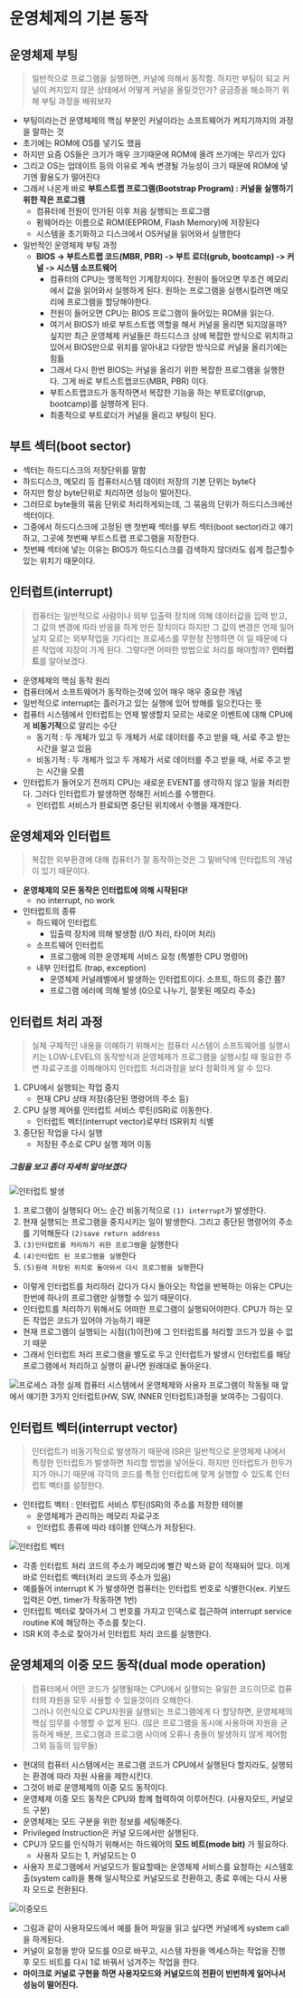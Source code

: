 # 운영체제의 기본 동작

## 운영체제 부팅
> 일반적으로 프로그램을 실행하면, 커널에 의해서 동작함. 하지만 부팅이 되고 커널이 켜지있지 않은 상태에서 어떻게 커널을 올릴것인가? 궁금증을 해소하기 위해 부팅 과정을 배워보자
* 부팅이라는건 운영체제의 핵심 부분인 커널이라는 소프트웨어가 켜지기까지의 과정을 말하는 것
* 초기에는 ROM에 OS를 넣기도 했음
* 하지만 요즘 OS들은 크기가 매우 크기때문에 ROM에 올려 쓰기에는 무리가 있다
* 그리고 OS는 업데이트 등의 이유로 계속 변경될 가능성이 크기 때문에 ROM에 넣기엔 활용도가 떨어진다
* 그래서 나온게 바로 **부트스트랩 프로그램(Bootstrap Program) : 커널을 실행하기 위한 작은 프로그램**
    * 컴퓨터에 전원이 인가된 이후 처음 실행되는 프로그램
    * 펌웨어라는 이름으로 ROM(EEPROM, Flash Memory)에 저장된다
    * 시스템을 초기화하고 디스크에서 OS커널을 읽어와서 실행한다
* 일반적인 운영체제 부팅 과정
    * **BIOS -> 부트스트랩 코드(MBR, PBR) -> 부트 로더(grub, bootcamp) -> 커널 -> 시스템 소프트웨어**
        * 컴퓨터의 CPU는 맹목적인 기계장치이다. 전원이 들어오면 무조건 메모리에서 값을 읽어와서 실행하게 된다. 원하는 프로그램을 실행시킬려면 메모리에 프로그램을 할당해야한다.
        * 전원이 들어오면 CPU는 BIOS 프로그램이 들어있는 ROM을 읽는다.
        * 여기서 BIOS가 바로 부트스트랩 역할을 해서 커널을 올리면 되지않을까? 싶지만 최근 운영체제 커널들은 하드디스크 상에 복잡한 방식으로 위치하고 있어서 BIOS만으로 위치를 알아내고 다양한 방식으로 커널을 올리기에는 힘듦
        * 그래서 다시 한번 BIOS는 커널을 올리기 위한 복잡한 프로그램을 실행한다. 그게 바로 부트스트랩코드(MBR, PBR) 이다.
        * 부트스트랩코드가 동작하면서 복잡한 기능을 하는 부트로더(grup, bootcamp)를 실행하게 된다.
        * 최종적으로 부트로더가 커널을 올리고 부팅이 된다.

## 부트 섹터(boot sector)
* 섹터는 하드디스크의 저장단위를 말함
* 하드디스크, 메모리 등 컴퓨터시스템 데이터 저장의 기본 단위는 byte다
* 하지만 항상 byte단위로 처리하면 성능이 떨어진다.
* 그러므로 byte들의 묶음 단위로 처리하게되는데, 그 묶음의 단위가 하드디스크에선 섹터이다.
* 그중에서 하드디스크에 고정된 맨 첫번째 섹터를 부트 섹터(boot sector)라고 얘기하고, 그곳에 첫번째 부트스트랩 프로그램을 저장한다.
* 첫번째 섹터에 넣는 이유는 BIOS가 하드디스크를 검색하지 않더라도 쉽게 접근할수 있는 위치기 때문이다.

## 인터럽트(interrupt)
> 컴퓨터는 일반적으로 사람이나 외부 입출력 장치에 의해 데이터값을 입력 받고, 그 값의 변경에 따라 반응을 하게 만든 장치이다 
> 하지만 그 값의 변경은 언제 일어날지 모르는 외부작업을 기다리는 프로세스를 무한정 진행하면 이 일 때문에 다른 작업에 지장이 가게 된다.
> 그렇다면 어떠한 방법으로 처리를 해야할까? **인터럽트**를 알아보겠다.
* 운영체제의 핵심 동작 원리
* 컴퓨터에서 소프트웨어가 동작하는것에 있어 매우 매우 중요한 개념
* 일반적으로 interrupt는 흘러가고 있는 실행에 있어 방해를 일으킨다는 뜻
* 컴퓨터 시스템에서 인터럽트는 언제 발생할지 모르는 새로운 이벤트에 대해 CPU에게 **비동기적**으로 알리는 수단
    * 동기적 : 두 개체가 있고 두 개체가 서로 데이터를 주고 받을 때, 서로 주고 받는 시간을 알고 있음
    * 비동기적 : 두 개체가 있고 두 개체가 서로 데이터를 주고 받을 때, 서로 주고 받는 시간을 모름
* 인터럽트가 들어오기 전까지 CPU는 새로운 EVENT를 생각하지 않고 일을 처리한다. 그러다 인터럽트가 발생하면 정해진 서비스를 수행한다.
    * 인터럽트 서비스가 완료되면 중단된 위치에서 수행을 재개한다.

## 운영체제와 인터럽트
> 복잡한 외부환경에 대해 컴퓨터가 잘 동작하는것은 그 밑바닥에 인터럽트의 개념이 있기 때문이다.
* **운영체제의 모든 동작은 인터럽트에 의해 시작된다!**
    * no interrupt, no work
* 인터럽트의 종류
    * 하드웨어 인터럽트
        * 입출력 장치에 의해 발생함 (I/O 처리, 타이머 처리)
    * 소프트웨어 인터럽트
        * 프로그램에 의한 운영체제 서비스 요청 (특별한 CPU 명령어)
    * 내부 인터럽트 (trap, exception)
        * 운영체제 커널레벨에서 발생하는 인터럽트이다. 소프트, 하드의 중간 쯤?
        * 프로그램 에러에 의해 발생 (0으로 나누기, 잘못된 메모리 주소)

## 인터럽트 처리 과정
> 실제 구체적인 내용을 이해하기 위해서는 컴퓨터 시스템이 소프트웨어를 실행시키는 LOW-LEVEL의 동작방식과 운영체제가 프로그램을 실행시킬 때 필요한 주변 자료구조를 이해해야지 인터럽트 처리과정을 보다 정확하게 알 수 있다.
1. CPU에서 실행되는 작업 중지
    * 현재 CPU 상태 저장(중단된 명령어의 주소 등)
2. CPU 실행 제어를 인터럽트 서비스 루틴(ISR)로 이동한다.
    * 인터럽트 벡터(interrupt vector)로부터 ISR위치 식별
3. 중단된 작업을 다시 실행
    * 저장된 주소로 CPU 실행 제어 이동

##### 그림을 보고 좀더 자세히 알아보겠다

![인터럽트 발생](../images/lec3/인터럽트.png)
1. 프로그램이 실행되다 어느 순간 비동기적으로 `(1) interrupt`가 발생한다.
2. 현재 실행되는 프로그램을 중지시키는 일이 발생한다. 그리고 중단된 명령어의 주소를 기억해둔다 `(2)save return address`
3. `(3)인터럽트를 처리하기 위한 프로그램`을 실행한다
4. `(4)인터럽트 된 프로그램을 실행`한다
5. `(5)원래 저장된 위치로 돌아와서 다시 프로그램을 실행`한다
* 이렇게 인터럽트를 처리하러 갔다가 다시 돌아오는 작업을 반복하는 이유는 CPU는 한번에 하나의 프로그램만 실행할 수 있기 때문이다.
* 인터럽트를 처리하기 위해서도 어떠한 프로그램이 실행되어야한다. CPU가 하는 모든 작업은 코드가 있어야 가능하기 때문
* 현재 프로그램이 실행되는 시점((1)이전)에 그 인터럽트를 처리할 코드가 있을 수 없기 때문
* 그래서 인터럽트 처리 프로그램을 별도로 두고 인터럽트가 발생시 인터럽트를 해당 프로그램에서 처리하고 실행이 끝나면 원래대로 돌아온다.

![프로세스 과정](../images/lec3/상세.png)
실제 컴퓨터 시스템에서 운영체제와 사용자 프로그램이 작동될 때 앞에서 얘기한 3가지 인터럽트(HW, SW, INNER 인터럽트)과정을 보여주는 그림이다.

## 인터럽트 벡터(interrupt vector)
> 인터럽트가 비동기적으로 발생하기 때문에 ISR은 일반적으로 운영체제 내에서 특정한 인터럽트가 발생하면 처리할 방법을 넣어둔다. 하지만 인터럽트가 한두가지가 아니기 때문에 각각의 코드를 특정 인터럽트에 맞게 실행할 수 있도록 인터럽트 벡터를 설정한다.
* 인터럽트 벡터 : 인터럽트 서비스 루틴(ISR)의 주소를 저장한 테이블
    * 운영체제가 관리하는 메모리 자료구조
    * 인터럽트 종류에 따라 테이블 인덱스가 저장된다.

![인터럽트 벡터](../images/lec3/인터럽트벡터.png)
* 각종 인터럽트 처리 코드의 주소가 메모리에 빨간 박스와 같이 적재되어 있다. 이게 바로 인터럽트 벡터(처리 코드의 주소가 있음)
* 예를들어 interrupt K 가 발생하면 컴퓨터는 인터럽트 번호로 식별한다(ex. 키보드 입력은 0번, timer가 작동하면 1번)
* 인터럽트 벡터로 찾아가서 그 번호를 가지고 인덱스로 접근하여 interrupt service routine K에 해당하는 주소를 찾는다.
* ISR K의 주소로 찾아가서 인터럽트 처리 코드를 실행한다.

## 운영체제의 이중 모드 동작(dual mode operation)
> 컴퓨터에서 어떤 코드가 실행될때는 CPU에서 실행되는 유일한 코드이므로 컴퓨터의 자원을 모두 사용할 수 있을것이라 오해한다.  
> 그러나 이런식으로 CPU자원을 실행되는 프로그램에게 다 할당하면, 운영체제의 핵심 임무를 수행할 수 없게 된다. (많은 프로그램을 동시에 사용하며 자원을 균등하게 배분, 프로그램과 프로그램 사이에 오류나 충돌이 발생하지 않게 제어함 그외 등등의 임무들)  
* 현대의 컴퓨터 시스템에서는 프로그램 코드가 CPU에서 실행된다 할지라도, 실행되는 환경에 따라 자원 사용을 제한시킨다.
* 그것이 바로 운영체제의 이중 모드 동작이다.
* 운영체제 이중 모드 동작은 CPU와 함께 협력하여 이루어진다. (사용자모드, 커널모드 구분)
* 운영체제는 모드 구분을 위한 정보를 세팅해준다.
* Privileged Instruction은 커널 모드에서만 실행된다.
* CPU가 모드를 인식하기 위해서는 하드웨어의 **모드 비트(mode bit)** 가 필요하다.
    * 사용자 모드는 1, 커널모드는 0
* 사용자 프로그램에서 커널모드가 필요할때는 운영체제 서비스를 요청하는 시스템호출(system call)을 통해 일시적으로 커널모드로 전환하고, 종료 후에는 다시 사용자 모드로 전환된다.

![이중모드](../images/lec3/이중모드동작.png)

* 그림과 같이 사용자모드에서 예를 들어 파일을 읽고 싶다면 커널에게 system call을 하게된다.
* 커널이 요청을 받아 모드를 0으로 바꾸고, 시스템 자원을 엑세스하는 작업을 진행 후 모드 비트를 다시 1로 바꿔서 넘겨주는 작업을 한다.
* **마이크로 커널로 구현을 하면 사용자모드와 커널모드의 전환이 빈번하게 일어나서 성능이 떨어진다.**
